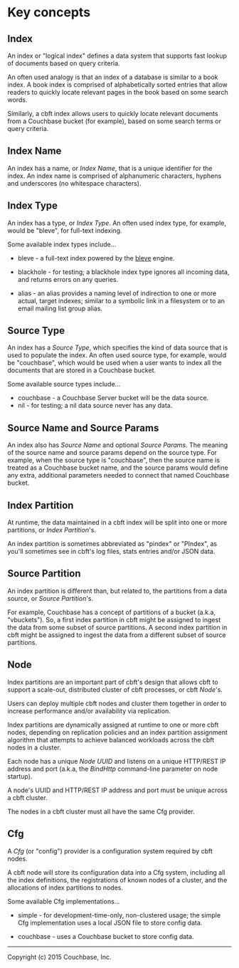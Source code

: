 # Key concepts

## Index

An index or "logical index" defines a data system that supports fast
lookup of documents based on query criteria.

An often used analogy is that an index of a database is similar to a
book index.  A book index is comprised of alphabetically sorted
entries that allow readers to quickly locate relevant pages in the
book based on some search words.

Similarly, a cbft index allows users to quickly locate relevant
documents from a Couchbase bucket (for example), based on some search
terms or query criteria.

## Index Name

An index has a name, or _Index Name_, that is a unique identifier for
the index.  An index name is comprised of alphanumeric characters,
hyphens and underscores (no whitespace characters).

## Index Type

An index has a type, or _Index Type_.  An often used index type, for
example, would be "bleve", for full-text indexing.

Some available index types include...

- bleve - a full-text index powered by the
  [bleve](http://blevesearch.com) engine.

- blackhole - for testing; a blackhole index type ignores all incoming
  data, and returns errors on any queries.

- alias - an alias provides a naming level of indirection to one or
  more actual, target indexes; similar to a symbolic link in a
  filesystem or to an email mailing list group alias.

## Source Type

An index has a _Source Type_, which specifies the kind of data source
that is used to populate the index.  An often used source type, for
example, would be "couchbase", which would be used when a user wants
to index all the documents that are stored in a Couchbase bucket.

Some available source types include...

- couchbase - a Couchbase Server bucket will be the data source.
- nil - for testing; a nil data source never has any data.

## Source Name and Source Params

An index also has _Source Name_ and optional _Source Params_.  The
meaning of the source name and source params depend on the source
type.  For example, when the source type is "couchbase", then the
source name is treated as a Couchbase bucket name, and the source
params would define any extra, additional parameters needed to connect
that named Couchbase bucket.

## Index Partition

At runtime, the data maintained in a cbft index will be split into one
or more partitions, or _Index Partition_'s.

An index partition is sometimes abbreviated as "pindex" or "PIndex",
as you'll sometimes see in cbft's log files, stats entries and/or JSON
data.

## Source Partition

An index partition is different than, but related to, the partitions
from a data source, or _Source Partition_'s.

For example, Couchbase has a concept of partitions of a bucket (a.k.a,
"vbuckets").  So, a first index partition in cbft might be assigned to
ingest the data from some subset of source partitions.  A second index
partition in cbft might be assigned to ingest the data from a
different subset of source partitions.

## Node

Index partitions are an important part of cbft's design that allows
cbft to support a scale-out, distributed cluster of cbft processes, or
cbft _Node_'s.

Users can deploy multiple cbft nodes and cluster them together in
order to increase performance and/or availability via replication.

Index partitions are dynamically assigned at runtime to one or more
cbft nodes, depending on replication policies and an index partition
assignment algorithm that attempts to achieve balanced workloads
across the cbft nodes in a cluster.

Each node has a unique _Node UUID_ and listens on a unique HTTP/REST
IP address and port (a.k.a, the _BindHttp_ command-line parameter on
node startup).

A node's UUID and HTTP/REST IP address and port must be unique across
a cbft cluster.

The nodes in a cbft cluster must all have the same Cfg provider.

## Cfg

A _Cfg_ (or "config") provider is a configuration system required by
cbft nodes.

A cbft node will store its configuration data into a Cfg system,
including all the index definitions, the registrations of known nodes
of a cluster, and the allocations of index partitions to nodes.

Some available Cfg implementations...

- simple - for development-time-only, non-clustered usage; the simple
  Cfg implementation uses a local JSON file to store config data.

- couchbase - uses a Couchbase bucket to store config data.

---

Copyright (c) 2015 Couchbase, Inc.
